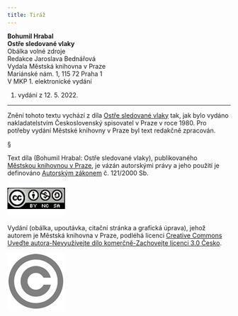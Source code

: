 ```yaml
---
title: Tiráž
---
```


**Bohumil Hrabal    
Ostře sledované vlaky**  
Obálka volné zdroje  
Redakce Jaroslava Bednářová  
Vydala Městská knihovna v Praze  
Mariánské nám. 1, 115 72 Praha 1  
V MKP 1. elektronické vydání  
1. vydání z 12. 5. 2022.

***

Znění tohoto textu vychází z díla [Ostře sledované vlaky](https://search.mlp.cz/cz/titul/ostre-sledovane-vlaky/138094/) tak, jak bylo vydáno nakladatelstvím Československý spisovatel v Praze v roce 1980. Pro potřeby vydání Městské knihovny v Praze byl text redakčně zpracován.

§

Text díla (Bohumil Hrabal: Ostře sledované vlaky), publikovaného [Městskou knihovnou v Praze](https://www.mlp.cz/cz/), je vázán autorskými právy a jeho použití je definováno [Autorským zákonem](https://www.mkcr.cz/predpisy-zakonu-709.html) č. 121/2000 Sb.

[![image001.jpg](./resources/image001_fmt.jpeg)](https://creativecommons.org/licenses/by-nc-sa/3.0/cz/)

Vydání (obálka, upoutávka, citační stránka a grafická úprava), jehož autorem je Městská knihovna v Praze, podléhá licenci [Creative Commons Uveďte autora-Nevyužívejte dílo komerčně-Zachovejte licenci 3.0 Česko](https://creativecommons.org/licenses/by-nc-sa/3.0/cz/).


  

  

![image002.jpg](./resources/image002_fmt.jpeg)